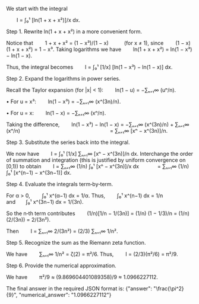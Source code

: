 We start with the integral

  I = ∫₀¹ [ln(1 + x + x²)]/x dx.

Step 1. Rewrite ln(1 + x + x²) in a more convenient form.

Notice that
  1 + x + x² = (1 − x³)/(1 − x)   (for x ≠ 1),
since
  (1 − x)(1 + x + x²) = 1 − x³.
Taking logarithms we have
  ln(1 + x + x²) = ln(1 − x³) − ln(1 − x).

Thus, the integral becomes
  I = ∫₀¹ [1/x] [ln(1 − x³) − ln(1 − x)] dx.

Step 2. Expand the logarithms in power series.

Recall the Taylor expansion (for |x| < 1):
  ln(1 − u) = −∑ₙ₌₁∞ (uⁿ/n).

• For u = x³:
  ln(1 − x³) = −∑ₙ₌₁∞ (x^(3n)/n).

• For u = x:
  ln(1 − x) = −∑ₙ₌₁∞ (xⁿ/n).

Taking the difference,
  ln(1 − x³) − ln(1 − x) = −∑ₙ₌₁∞ (x^(3n)/n) + ∑ₙ₌₁∞ (xⁿ/n)
                 = ∑ₙ₌₁∞ [xⁿ − x^(3n)]/n.

Step 3. Substitute the series back into the integral.

We now have
  I = ∫₀¹ [1/x] ∑ₙ₌₁∞ [xⁿ − x^(3n)]/n dx.
Interchange the order of summation and integration (this is justified by uniform convergence on [0,1)) to obtain
  I = ∑ₙ₌₁∞ (1/n) ∫₀¹ [xⁿ − x^(3n)]/x dx
    = ∑ₙ₌₁∞ (1/n) ∫₀¹ [x^(n−1) − x^(3n−1)] dx.

Step 4. Evaluate the integrals term‐by‐term.

For α > 0,
  ∫₀¹ x^(α−1) dx = 1/α.
Thus,
  ∫₀¹ x^(n−1) dx = 1/n   and  ∫₀¹ x^(3n−1) dx = 1/(3n).

So the n‑th term contributes
  (1/n)[1/n − 1/(3n)] = (1/n) (1 − 1/3)/n = (1/n)(2/(3n)) = 2/(3n²).

Then
  I = ∑ₙ₌₁∞ 2/(3n²) = (2/3) ∑ₙ₌₁∞ 1/n².

Step 5. Recognize the sum as the Riemann zeta function.

We have
  ∑ₙ₌₁∞ 1/n² = ζ(2) = π²/6.
Thus,
  I = (2/3)(π²/6) = π²/9.

Step 6. Provide the numerical approximation.

We have
  π²/9 ≈ (9.869604401089358)/9 ≈ 1.0966227112.

The final answer in the required JSON format is:
{"answer": "\\frac{\\pi^2}{9}", "numerical_answer": "1.0966227112"}